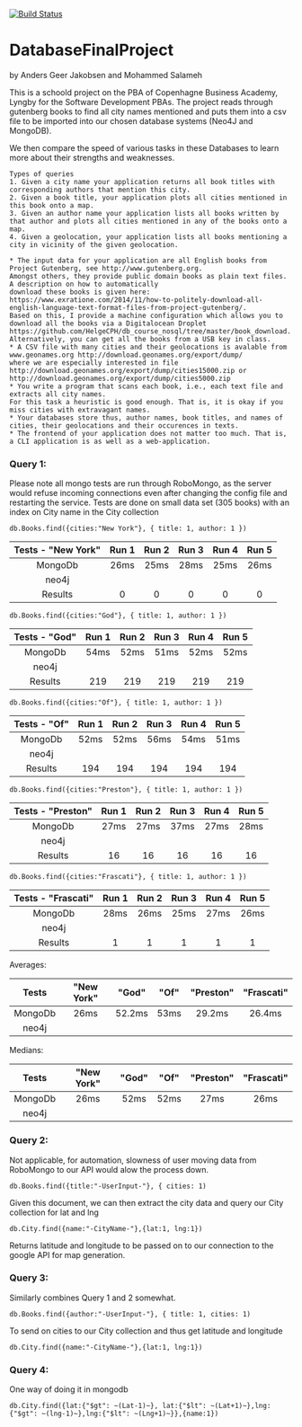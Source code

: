 [![Build Status](https://travis-ci.org/flaps16/DatabaseFinalProject.svg?branch=master)](https://travis-ci.org/flaps16/DatabaseFinalProject)
# DatabaseFinalProject
by Anders Geer Jakobsen and Mohammed Salameh

This is a schoold project on the PBA of Copenhagne Business Academy, Lyngby for the Software Development PBAs.
The project reads through gutenberg books to find all city names mentioned and puts them into a csv file to be imported into our chosen database systems (Neo4J and MongoDB).

We then compare the speed of various tasks in these Databases to learn more about their strengths and weaknesses.
```
Types of queries
1. Given a city name your application returns all book titles with corresponding authors that mention this city.
2. Given a book title, your application plots all cities mentioned in this book onto a map.
3. Given an author name your application lists all books written by that author and plots all cities mentioned in any of the books onto a map.
4. Given a geolocation, your application lists all books mentioning a city in vicinity of the given geolocation.

* The input data for your application are all English books from Project Gutenberg, see http://www.gutenberg.org. 
Amongst others, they provide public domain books as plain text files. A description on how to automatically 
download these books is given here: 
https://www.exratione.com/2014/11/how-to-politely-download-all-english-language-text-format-files-from-project-gutenberg/. 
Based on this, I provide a machine configuration which allows you to download all the books via a Digitalocean Droplet
https://github.com/HelgeCPH/db_course_nosql/tree/master/book_download. 
Alternatively, you can get all the books from a USB key in class.
* A CSV file with many cities and their geolocations is avalable from www.geonames.org http://download.geonames.org/export/dump/ 
where we are especially interested in file http://download.geonames.org/export/dump/cities15000.zip or
http://download.geonames.org/export/dump/cities5000.zip
* You write a program that scans each book, i.e., each text file and extracts all city names. 
For this task a heuristic is good enough. That is, it is okay if you miss cities with extravagant names.
* Your databases store thus, author names, book titles, and names of cities, their geolocations and their occurences in texts.
* The frontend of your application does not matter too much. That is, a CLI application is as well as a web-application.
```

### Query 1:
Please note all mongo tests are run through RoboMongo, as the server would refuse incoming connections even after changing the config file and restarting the service. 
Tests are done on small data set (305 books) with an index on City name in the City collection

`db.Books.find({cities:"New York"}, { title: 1, author: 1 })`

| Tests - "New York"| Run 1 | Run 2 | Run 3 | Run 4 | Run 5 |
| :-:               |:-:    | :-:   |:-:    |  :-:  |  :-:  |
| MongoDb           | 26ms  | 25ms  |  28ms |25ms   |  26ms |
| neo4j             |       |       |       |       |       |
|Results            | 0     | 0     |0      | 0     |  0    |

`db.Books.find({cities:"God"}, { title: 1, author: 1 })`

| Tests - "God"     | Run 1 | Run 2 | Run 3 | Run 4 | Run 5 |
| :-:               |:-:    | :-:   |:-:    |  :-:  |  :-:  |
| MongoDb           | 54ms  | 52ms  |  51ms |52ms   |  52ms |
| neo4j             |       |       |       |       |       |
|Results            | 219   | 219   |219    | 219   |  219  |

`db.Books.find({cities:"Of"}, { title: 1, author: 1 })`

| Tests - "Of"     | Run 1 | Run 2 | Run 3 | Run 4 | Run 5 |
| :-:               |:-:    | :-:   |:-:    |  :-:  |  :-:  |
| MongoDb           | 52ms  | 52ms  |  56ms |54ms   |  51ms |
| neo4j             |       |       |       |       |       |
|Results            | 194   | 194   |194    | 194   |  194  |

`db.Books.find({cities:"Preston"}, { title: 1, author: 1 })`

| Tests - "Preston" | Run 1 | Run 2 | Run 3 | Run 4 | Run 5 |
| :-:               |:-:    | :-:   |:-:    |  :-:  |  :-:  |
| MongoDb           | 27ms  | 27ms  |  37ms |27ms   |  28ms |
| neo4j             |       |       |       |       |       |
|Results            | 16    | 16    |16     | 16    |  16   |

`db.Books.find({cities:"Frascati"}, { title: 1, author: 1 })`

| Tests - "Frascati"| Run 1 | Run 2 | Run 3 | Run 4 | Run 5 |
| :-:               |:-:    | :-:   |:-:    |  :-:  |  :-:  |
| MongoDb           | 28ms  | 26ms  |  25ms |27ms   |  26ms |
| neo4j             |       |       |       |       |       |
|Results            | 1     | 1     |1      | 1     |  1    |

Averages:

| Tests     | "New York"    | "God"     | "Of"  |"Preston"  |"Frascati" |
| :-:       |:-:            | :-:       |:-:    |:-:        |:-:        |
| MongoDb   | 26ms          | 52.2ms    |53ms   |29.2ms     |26.4ms     |
| neo4j     |               |           |       |           |           |

Medians:

| Tests     | "New York"    | "God"     | "Of"  |"Preston"  |"Frascati" |
| :-:       |:-:            | :-:       |:-:    |:-:        |:-:        |
| MongoDb   | 26ms          | 52ms      |52ms   |27ms       |26ms       |
| neo4j     |               |           |       |           |           |

### Query 2: 

Not applicable, for automation, slowness of user moving data from RoboMongo to our API would alow the process down.

`db.Books.find({title:"-UserInput-"}, { cities: 1)`

Given this document, we can then extract the city data and query our City collection for lat and lng

`db.City.find({name:"-CityName-"},{lat:1, lng:1})`

Returns latitude and longitude to be passed on to our connection to the google API for map generation.


### Query 3:
Similarly combines Query 1 and 2 somewhat.

`db.Books.find({author:"-UserInput-"}, { title: 1, cities: 1)`

To send on cities to our City collection and thus get latitude and longitude

`db.City.find({name:"-CityName-"},{lat:1, lng:1})`

### Query 4:
One way of doing it in mongodb 

`db.City.find({lat:{"$gt": ~(Lat-1)~}, lat:{"$lt": ~(Lat+1)~},lng:{"$gt": ~(lng-1)~},lng:{"$lt": ~(Lng+1)~}},{name:1})`
